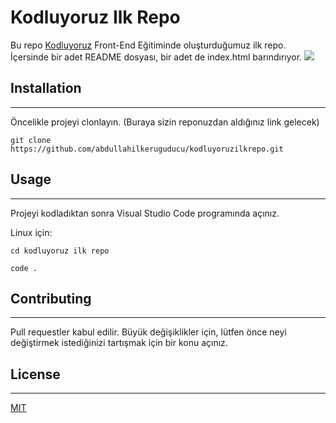 # Kodluyoruz Ilk Repo
Bu repo [Kodluyoruz](https://kodluyoruz.com) Front-End Eğitiminde oluşturduğumuz ilk repo. İçersinde bir adet README dosyası, bir adet de index.html barındırıyor.
![](https://i.hizliresim.com/ggyl33d.jpg)
## Installation
--------------------
Öncelikle projeyi clonlayın. (Buraya sizin reponuzdan aldığınız link gelecek)
```
git clone https://github.com/abdullahilkeruguducu/kodluyoruzilkrepo.git
```
## Usage
------------
Projeyi kodladıktan sonra Visual Studio Code programında açınız.

Linux için:

```
cd kodluyoruz ilk repo

code .
```
## Contributing
----------
Pull requestler kabul edilir. Büyük değişiklikler için, lütfen önce neyi değiştirmek istediğinizi tartışmak için bir konu açınız.
## License
---------
[MIT](https://choosealicense.com/licenses/mit/)